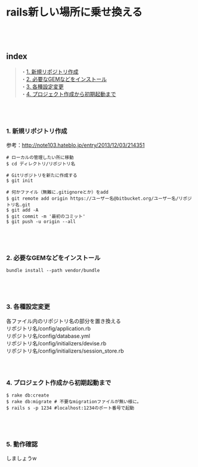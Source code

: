 
# rails新しい場所に乗せ換える

　  
　  
## index
> ・<a href="#anc_1">1. 新規リポジトリ作成</a>  
 ・<a href="#anc_2">2. 必要なGEMなどをインストール</a>  
 ・<a href="#anc_2">3. 各種設定変更</a>  
 ・<a href="#anc_2">4. プロジェクト作成から初期起動まで</a>  

　  
　  
<a id="anc_1"></a>
### 1. 新規リポジトリ作成
参考：http://note103.hateblo.jp/entry/2013/12/03/214351  
```erb
# ローカルの管理したい所に移動
$ cd ディレクトリ/リポジトリ名

# Gitリポジトリを新たに作成する
$ git init

# 何かファイル（無難に.gitignoreとか）をadd
$ git remote add origin https://ユーザー名@bitbucket.org/ユーザー名/リポジトリ名.git
$ git add -A
$ git commit -m '最初のコミット'
$ git push -u origin --all
```
　  
　  
<a id="anc_2"></a>
### 2. 必要なGEMなどをインストール
```
bundle install --path vendor/bundle
```
　  
　  
<a id="anc_3"></a>
### 3. 各種設定変更
各ファイル内のリポジトリ名の部分を置き換える  
リポジトリ名/config/application.rb  
リポジトリ名/config/database.yml  
リポジトリ名/config/initializers/devise.rb  
リポジトリ名/config/initializers/session_store.rb  
　  
　  
<a id="anc_4"></a>
### 4. プロジェクト作成から初期起動まで
```
$ rake db:create
$ rake db:migrate # 不要なmigrationファイルが無い様に。
$ rails s -p 1234 #localhost:1234のポート番号で起動
```
　  
　  
<a id="anc_5"></a>
### 5. 動作確認
しましょうw


